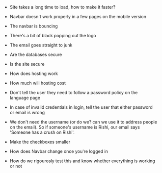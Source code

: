 - Site takes a long time to load, how to make it faster?

- Navbar doesn't work properly in a few pages on the mobile version

- The navbar is bouncing

- There's a bit of black popping out the logo

- The email goes straight to junk

- Are the databases secure

- Is the site secure

- How does hosting work

- How much will hosting cost

- Don't tell the user they need to follow a password policy on the language page

- In case of invalid credentials in login, tell the user that either password or email is wrong

- We don't need the username (or do we? can we use it to address people on the email). So if someone's username is Rishi, our email says 'Someone has a crush on Rishi'.

- Make the checkboxes smaller

- How does Navbar change once you're logged in

- How do we rigourosly test this and know whether everything is working or not
